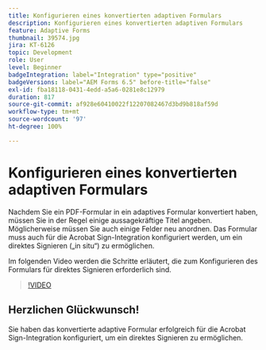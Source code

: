 ```yaml
---
title: Konfigurieren eines konvertierten adaptiven Formulars
description: Konfigurieren eines konvertierten adaptiven Formulars
feature: Adaptive Forms
thumbnail: 39574.jpg
jira: KT-6126
topic: Development
role: User
level: Beginner
badgeIntegration: label="Integration" type="positive"
badgeVersions: label="AEM Forms 6.5" before-title="false"
exl-id: fba18118-0431-4edd-a5a6-0281e8c12979
duration: 817
source-git-commit: af928e60410022f12207082467d3bd9b818af59d
workflow-type: tm+mt
source-wordcount: '97'
ht-degree: 100%

---
```


# Konfigurieren eines konvertierten adaptiven Formulars

Nachdem Sie ein PDF-Formular in ein adaptives Formular konvertiert haben, müssen Sie in der Regel einige aussagekräftige Titel angeben. Möglicherweise müssen Sie auch einige Felder neu anordnen. Das Formular muss auch für die Acrobat Sign-Integration konfiguriert werden, um ein direktes Signieren („in situ“) zu ermöglichen.

Im folgenden Video werden die Schritte erläutert, die zum Konfigurieren des Formulars für direktes Signieren erforderlich sind.

>[!VIDEO](https://video.tv.adobe.com/v/39574?quality=12&learn=on)

## Herzlichen Glückwunsch!

Sie haben das konvertierte adaptive Formular erfolgreich für die Acrobat Sign-Integration konfiguriert, um ein direktes Signieren zu ermöglichen.

